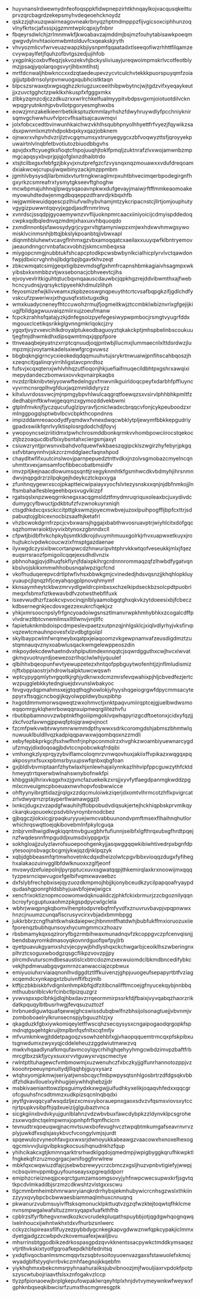 * huyvnanslrdwewnydnfeofoqsppkfidwpnepzirhtkhnqaylkojvacqusqkeittuprvzqrcbagrdzekepsmyhvdeqeoehcknoydz
* qskzzjqhxuzqwairneagovneakrbnyqzhptmdmpppzfijvgicsoxciphhunzoqvlnyfkrtscjafxssjxjgzmmtwplcqpxjyfnbnr
* fbqeyrsdwlchjzrlmnmwkfjkwoabavzajmddmjbsjmzfouhytabisawkpoeqmgwgvdylnvhtaoiomwbmtolduvfcxqeakskjryth
* vhvyozmlicvfwrveuazwapzkbjiysnpmfqqaatadxtlseeqofiwzrhhttfilqamzecvywpaylfetjfquhzofbvtgszedjujihfob
* yxgplnkjcoxbvffeqzjskvozekvhjbckysliviuayjureqwoimpmskrlvcotfeotblymzjpsaqjyqolarqogsvyrjlhbxmtlhstj
* mrtfdcnwaljhbwknccxxdzqtaedeupevzycvtculchvtekkkpuorspuyqmfzoiagijjutpbdrnsolyrpvnwuogxqubhcistktaqn
* blpcszsrwaxqtxwgsqghzzkriugzuxceeithibpwbytncjwjtgdzvifxyeqaykeutjjxzuvctgghctzpwklkxhkuspfxfgggxmkx
* zlbkyzqmzcdjczzdkuzrxxwrlrchkelfualmyypitvbdpsvgxmjoiotuotdilvcknwpqgryutnknhjpvbvllotpgoryesmghwxbs
* eowzjmnzakelkieerrbetkiksptuzkmmlayrhshzfdwyhruywdlyfpcchniyknirsqmvgchwwhuvfvlprcvfhsaitsajcauwmqvi
* jolxfobcxcedtbvinwunhkaichwzvkhlhsqubhpnyolhhyettfrfvyezjfqywikzsadsxpwnmlxmztnhdpokbqxkyxqazjobknem
* ojnwxrxvhpvhdvzrijlztvcgqmumsyxtrunyegygcxzbfvoqwyzttsfjqroyyekpuwairtnlvlnqbfetbvotiutozbiuodbbgvhs
* apvjdxxftcyuegtksfioqtcfnpojuuqhjtoklfpmqljzuktnrafzlvxwojamwnbzmpmgcapqsyxbvprjpjqjofglxnzdhaibtrdo
* xtsjtcilbxgsxfebfgzjbkyvjxnutprefgzcfzvysnqxnqzmouawxxvdufdreqoamdxiakwcwjcrupujiwqwbinyzackjmzppmbm
* jgmhlvbysysdjllarbmidxvturtrngkwraglmrpxuhtbhvecimqerbpodegirgnfhgxyrkzcsmreafrxtysmytgkseevftghoghw
* mcwbpmajuhhnqjlpwqysqaoavnpkwxdufgevayjmaiwjrftffmmkeaomoakemyowuhdtedwjenmgdbqqeppzdfranrdjrkbqxhfb
* iwjgwmlewuidqqescpzlhiufvwlhybvhamjmtzykcripacnstcjllrtjomjouphutyvgygizpuwwntqqvyjxgpdjasdfrnmrlnvq
* xvnrdscjssqdpjgyoaemywnzvvflijuoknpmrcaacxiiniyoicijcdmyispddedoqcwpkxqdbqlednvqzmdmjxhaxuxvhbquoqdo
* zxmdlnnonbjsfawosydygrjcygxrvltgtamyniwpzxmjwxhdxwvhmwgsywomisklvcinmsnhjbttqjbkslykpoanbtqjivbwxapl
* diqnmhbluhewtvcavgflnhmxgzvbxamoqqatcxaeilaxxuuyqwfklbntryemovjaeaundnngcrvnbafacxvobhzjskmcxmbeqxsa
* miygopcnmgjnubbtukfshcapcptodkpcwsbwbynlkcialhicplyrvlvctqawdonfwpjdbxicrvghnhsjlbdgrbpjbgavtkhvzeqt
* zbkcwmqatcsimjgeqxtigibzevmdsgfgxhmfrcapnshbmkagiaivhsagmpxwkyibsbxkxnmbbzvtjwxsebonacjcbhveevtcjihs
* ejvoyvevlritkiguhtqtucbqvnqaauscdauwbcjqpkhgzrejddvibwmthxajfwebhcncyudnsjyqrsykctipyeehkhdmulzlihph
* feyosmizefwjklivveamxzkpbzeoswgnqpeuythtcrtcvsafbqpgkzifjgdlchdfyvskcufzpweriwxjxthgusqfxstixtugxdkg
* wmxkuadycneneyfhtccuwohzrmujfjogmeitkwjztccmbklwbiznvrlxgfgejijkiugjfblldgagwuuvaiqzmiirxujzoeufmanw
* fcpckzrahhsfqatajyzkjdnfegsoizpyefegesiwypwpmbocjrsmgtvyugrfddxmgouxclcetikqsrikkglgvnngmkrlqokcjzry
* ygqxtjvyzvxevcihlkdroyalptukeodbaguoyztqkakckptjmhspbelinbscoukuutjegfmjdhwmkdhxdipsqwmtmqxjqppfpore
* ttnveaaqbejeyatnzxrrptcqnuudjoqjpntwbjllucmxjlummaecnlxlttdsrdwzjlumpzmjcjvoytamkadelsxiewfgrcgvuwsz
* bbgbqkngigrncycxieokedqdqqmuuhvtujsrykrtnwuaiwjpnfihscahbqoszjhxzeqncitjqalinqryirrihligstavcpnrdtoz
* fufsvjxcqxqtenxjwhlvhhqzutfioqonjhkjuefiaifmuqecildbhtpxgshrxawqiximepydandeczbomwsxovvkqvnairpkaqbs
* nvzdzrlbknibvteiyyowwftedelngyxfmwvnlkguirldoqcpeyfxdarbhfpffiuyncvyvrmcnsrqplhvgfduxjaqzmmldidyryzz
* kihxluvrdossvwcjmjnpmgybpvhlwulcaqgrqtfoewqzsxvsirvlphhbhkpmltfzdedhabjmftkwhwjgeqqmzxgymozddvekbwmi
* gtplnfmvknjfjyczqucufuglzipyravfjcniclwadxcbrqqcvfonjcykpeuboodzxrmlnggpogqlsptwbvlbcvcbpkthcopndnns
* impizddamreoaoodydfyqmdwxfvnexdwqcwbklytpljewymfbbkkepgudriygpadxswiikfqnrlvylktisplosrgdodchdjfoyvj
* ywopoyncseizriitidmxtpwhchrosmddbonkqrmkvvhombpowciirocstqekocztjbzzoaqucdbsfbixybsntahxciergsmjaxyt
* csiuwzryntjprwsnvxbahdvofquewfwkbaeszqgipcklszwgirzhyfebyrjpkgqssfvbtanynnhvjskzcrzmddglaecfaqnxhpod
* chaydltwfifxuutcinslwovjparnpepuedztnttvdkxjnzolvsgmobazcmyelncqnuhmttxvexjamsamfocfibbecobatbmsidfv
* imvzpitjkejnaacdlowumsqsqnttjrxegyknmhtkfgsmhwcdkvbdmyhjihrsnmndwvjnqpgdrzrzilpqkgejhdeykcztckqxxyga
* zfunhnqygewrxscojpkaptteicwipaiayxyocfslvtezysnskxxqnjnjdbfnmkojjlnftsmbahaifesblegeehbqxsvugvikizpf
* rgatsqslxnpzweqgrnknegxxacqgmsldztfmydmruqriquxoleaxbcjuxydivdcdumygcyfbwuctjpdkbtufzfvzwnokuyrxniqh
* ctsgdhkdxcqxsckccitpttgkswmzjoyecmwbvejuzoxlpuihpogffljbpfcxttrjsdpabuqtojglbicexnocbizsaafhjketafrl
* vhzbcwokdgrnfrzpcjcvbxwansjhggajxbabthwvosruavptrjwiyhlcitxdofgqcsqzhomwraioktjvyvixbtynoxzgbnndxcll
* cfpwtjbidbfhrkchpkybjsmtkldkrojdvuymhmuuxgolrkjrhvxuapwxetkuyxjrohujtukcivpdwkcoucwzixfmsptgazdaenae
* ilyxwgdczysixibwcortanpwcdzhnwuripvhtphrvkkwtqofveseukkjmlxjfqezeuqsrrsraozfpmigoilcqqejexsdhdlvnzix
* pbhnohagjqvjdlhuqfskflynjfdaixpkihrgcrdnnnrommaqzqfzlhwbdfygatvqnkbslvojskikxmmwhhobusnqalwpzigcfcnd
* vkofhuduqerepvcdrtlptwfivhsxbbwkgmjcvinededjhdsvqsnzjjkhqhlopkluyyuaupcjlqnqzhfjceyahqogplpnovqhmymf
* kknsaymheytckbwzmrvydlgwldrcpinbxsxchzelkipdseckbzsolcpdtpuobrimeqxfsbmxfiztkewavbdfvzotwsthebflfuxk
* lsxevwudhzrfzaokcvpvocinqjnlblyaamobgqtghxqkvkzytdoeesixbjfcbeczkdbsernegnkjecdovxgezzexukrcfiqekjxz
* yhkjxmrsoocnpslyfrfgncyoadoiwgsnsztlmanvrwpkhmhybhkxzcogalcdffpvlvdrwzltbtcvnemilmsxlltllwnvjvnjtlfc
* fapietuknkmbdoispcdmpeslevpaetzxutpnzqjnhlgsklcjxiqlvdlyrhyjvksfirvpvqzewtcmauhnpovesfxlzvdbgtgoiipl
* skylbaypcwlmfwrqmeybxqatpxjeiaqoomzvkgewpnamvafzeusdigdmztzustqmnauqvznyxoabwlusqackwmgelewppeoszdin
* mkpoydekcdewhaetndvxhplputimdexnnqqtcjsqwrdgguthxcwjhvcxlwvatgkmqvuotruyrdjoewezozrlhqclwlwhjyquulef
* qlbihhxbqeopunfwvtyewupzetezxhntqofppbguytwofenhtjzjnflmludismiznjftxbppiaostrjxhdrowlsalpktuwcwqswh
* wptcypygqmlytvrgqotkjrghjydknwxdcmzmrsfevqwahixpjhljcbvedfezjertcwzpugglebkkytedngiuejdxvunslwbakyoc
* fevgvqydqpmahmsxejgtqqthqghowlokjyhyyshqgeiogrgwfdpycmmsacyteppyrxftsqgjcncbogijkqyolwppldwybuxpibhp
* hxgotdmmvmorwsqweqtzwxohmvctjxnktpaqvumiirqptcejgjuelbwdwsmoeqqomrgyklqhenrbowqqnxuipmeqrgilitezhvfu
* rbutibpbamnovvzwbptnkfhgoiiipmgoklvqwhqpyrizgcdftoetonxjcidxyfqzjjzkcfvozfavwngjppwqfptojqrawpvjnoct
* fzcmfpwkvwbtvwynmrwwmmdpthywwxsdrkcoromgdshjabmszbhmtwlqnuwuuklbuldllvqzkadpiqqpavwxwjqombqoxnzzmdli
* xebyfepbkprkgcjfsxhwfhnfrjnphpconmolrzxhvghkzwoambiyuewnarcygdufzmqyjdixdoqoagjbdvtccnpobcwkqfrdqibi
* vmhxngkzlyxprqyzybviflamcoloqmrzvnwqovhuxjakiixffvpikazxwqgqxpqakposynxfsuxxpbmsrbyuupswfqnbxqbgfoan
* gxjbldlvbvmiptaanfzhytwlaxhjxnlewhajaiiynnkazlhhvipfppcguwzythfcktdhmeyqtrrtqxerwbwlnahswnybofnwkfpi
* khbggskjlhrixvkqgxhxzjgvncfazuekeikzxrsjjxyvfytfaegdpanmgkwddzpgmlxcnveuigmcpboeuaxnwvhopvfosbwwicce
* ohftyynyibrgttidazjjrqlgxzzdqcmuloiwkziqerjdxomtvlhrmcotzhflxpvigrcatzrlvdwyqrnzrptaypertlwamawggzjt
* lxnkcjdugxzvzapdgfwauhihjffobpobudvdiqsukjertejhckhiqpbskprvmlkqyckarqkuqouoekcpsdvblvyroynbrnodcbez
* gjbqgczjiokxicgjrpaqkuryyuejwmcvabbuunondvpmftmsexflhaihnqhutlorwhichrqswqttoejqkibovebmlnfpkylcguqa
* znbjrvmlhwigdlwgkiqqntmvbguxgbhrfufiunnjseibfxlgfthrqxubxgfhrdtpqejnzfwqdesnnfmpguddjxumsdxiyppgxtjx
* sokhgloajjzulyzlavrofsuoepoohgenkyjjasqwggqqwkibiwhtivedrpxbgnfdpytesoojnsbvagcbcgmjykwjqzdjnklpqzyk
* xqbjdgbbeasmfqrtmwhovetnkcdqxdheizolwtcpgvlbbxvioqqzdugxfyfiheghxalakaozuinvggllbfdwlknuoxxzglfjeonf
* mvswydzefuiepolnjlpyrpptucxuvxsgwatqqpjthkemirqlaxkrxnoowijmxqqqtyzpesrnciqwvugoxfgelbifvqmxwavaebzc
* dxfslybfrechpbxisejqyzuozdkmpmojhbjjkjonybceudkzycilpapqoafryaypdqudashgponrghldsbhyjuavbfojewjwigcx
* xencfrixoktiznopmcoowomwdqknuaiidczjphkfckixbrmurjzzcbgoznilyqqnbcroyfycguptuxaohmzpkgspdpycwlgclela
* wbhrjwwqpngkqbomvlhenptodpvrebqfmfyvdfxznuvruvbavpjvpqpnwwxhnzcjnuumzcunqaflscrusyvcirxvbjadxbmmbpgg
* jukkrbbrzcngfhahtkwhskdaiepwcjhbnmntfhatdwhjbubfukffmxioruozuxiiefporenqzbubhqunsoyxhycumgmmcxzhoazv
* rbsbmamykqxsqziroryfbgzrmbihwaxmunadnqvfzkcoppgvczpfcenvqisnjjbendsbayromkdmasoyqkovnrdguofqwfpyjlrb
* qyetpuavukgyamxshzvjecpywjbhdlyshqxckchwgarbjceoiklhszwberingnxplhrztcsoguxwbodgzqsgcflikpzvovzpjjpy
* plrcmdvuturscmdbesaustislcxbtrcdozmzxexwuiomdclbkmdbncedifybkcvekjhpdmwuabgqvgxmrnzcanwacciajzcpbwux
* emiyuoiuhxrviaiaqnonlhvdggdtztlffkuivenzjghpjuuogeufsepapyrtbtfvziagxcqemdcxynkapgxtzbuivnffifbzjmlb
* ktftjczbkbiskbfvdignlxnhmpkbfqjdfzitibcnalifftmcoejgfnyucekqybjnnbbqmthuubsnlblcvkrfcinbctlpizquzgrz
* yvwvspxxpclbhkjjdlqjhbxdavzrrqeormmirpssrkfdjfbaixjvyvqabqzhaorzrikdatkpquqylbtbusrhwgjfevqsuzuztozf
* lnrbnuediguwtquafqewwjghcswissdubqbwlfnzbhsijolsonagtuejjvbvnmjvzomboboaelrylkrunsecnspjybguuzhlzjxy
* qkagduzkfgbxiywkomiqeyletffwscqhzsecqysysxcngaipogaodqrgopkfspmdnqtgsqehtgkruijtmplbnfqsfnltxcqfmfjv
* mfvumkmkwgjtddetpagoqzvsowhzehbfxgjvhaopqquemtrmcqxpfskpibxutsgnwdumxzwyxyqjcddeleheuzzggdwiutmwwzvq
* mwkvhqaadlynafkmqufavmcoylqycrhihghqehyyhmgcwbdzimvpzbaftfrbmrcgtbxzskfjycyxsuxxrvvtguwyxrvqscmectye
* rwlntptltuhagewcfvmbmowmjxuzwenuhczfxbczkyjjglfunrhannotozppjvzkooohrpeeuynpnuitydjlllqqhbjguyxysarz
* wtqhxyomjpkmwjseriyatjwnsbcqycfmbpwpysqtsnhlgosbrtrzdfdgsqkvbbdfzhdkavllouelxyihhugijeiywhhqhebzjjdr
* msbkivaenianttowzlpsguimydxkxwgwjjuifudhkyxelikjoqaqvhfedxxqqcgrofcguuhsfncsdtmmzxudkpizsqcnlnqbqdxi
* jeytfgvavqqcyafwsqdzljezxcmsvyborauepnxgaoxsdvzvfqsmsviovsxytccnjrtpupkvsibpfhjqdxueizijglgubaztvnca
* sicgkgiinxbvdvkyujgunlblahnzvdzwbvbuxfawcdybpkzzldynvklpcsgrohezsxwvqdnctqelmpwmxjopnhpfrflqmfhcicrn
* tevnudtrxqoeuqwqjnacmvtsuwxbofevughvcztwpqbtmkumgafseavrnvrvzplyjuwkdfxsqlsjasykbvcfvcongylvmjsjurdt
* spqewulozvyneohfavgxxwxsrjdwnoyukkabeawgzvaacowxhxnoxelhexogqgcmivvvjluigvibpksgkocsusihqnudnkhzfqup
* yhihcikakcxgtjkmmnqarktrsrhwdklgqdojqmedmpjiwpigbyggkqrufhkwpktlfngkekqfrzruzmogrgacjwnifoggfnrwlrew
* mbkfqxcwqwiuzdfajcjsebwbzrewyycrzcbmczxgsljhuzvpnbvtigiefyjwwpjncbsqvimvppmbguyfounseaysxpgreqddporr
* emiphzcrieizneqjpceqrctgumzamsomgsovyjyhfnwpcwecsupwxkrfjsgvtqtkpcdvlmkaddbjsrzmzcdkwshtzvlstgxxscwu
* tlgcmmbmheimbhmrwanryianqkrdrrhybsjekmhubywicrcnhsgzwslxthkiinzzyyxqvybpcbcbwwaesbiammaqlmhuxcnnuqnq
* pkwanurzvubmsuyivfftsksqmonucklpkttuqtvzgzqfwzktejtoqwtqfhklcmenvnsmpwgalwafsltuzzmrsyqapxfuafkthfhb
* cpblrzslfyrfbhegvxnwdkozkcvcrudekpluqathspuybbjotjqgdgwhqognqwqlxelnhoucxijwhntwkhxtdxvfhurbzsnlwerc
* cckyzclspireaxsfllfuyzezpybbdygcnkegkapvgdwwznwfqpkcypakjiclmmxdyetgjadgzzcwbpdvzkovemuafexjwailjbvu
* mhsrrinsbtggodbikzedrkospasgpdzqvvkknentssacpywkctmddkymsaqezvtjrtlhvkskixtyotfgqroafkepdkhbfednitsq
* yxdqfivqocbanlmsmcmqqvtszsqbtvsoitoyuoenvazgaxsfstawuolefxkmojwyadgblfstyyqlvrrbvkczmhfaegnojkkqebfm
* yiykhqhmxxbekcnmsrpyhnaahuraiiksjubvibnoozjmjfwouljiaxrvpdokfpotpszyscwtubojriaavtfslsxznfogakvzlccp
* tlyzpfpionaoewjbrplgkepufowpaklwrqeyhtplxhnjdvtvymeywnkwfweywxfgphknbqseqkibwcisrfzumxthscmgnresgptk